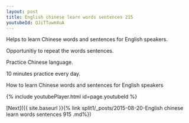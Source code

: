 ```yaml
---
layout: post
title: English chinese learn words sentences 215 
youtubeId: QJiTTuwmXuA
---
```

 
 
Helps to learn Chinese words and sentences for English speakers.

Opportunitiy to repeat the words sentences. 

Practice Chinese language. 
 
10 minutes practice every day. 
 
How to learn Chinese words and sentences for English speakers 
 
{% include youtubePlayer.html id=page.youtubeId %}
 
 
[Next]({{ site.baseurl }}{% link  split1/_posts/2015-08-20-English chinese learn words sentences 915 .md%})
 
